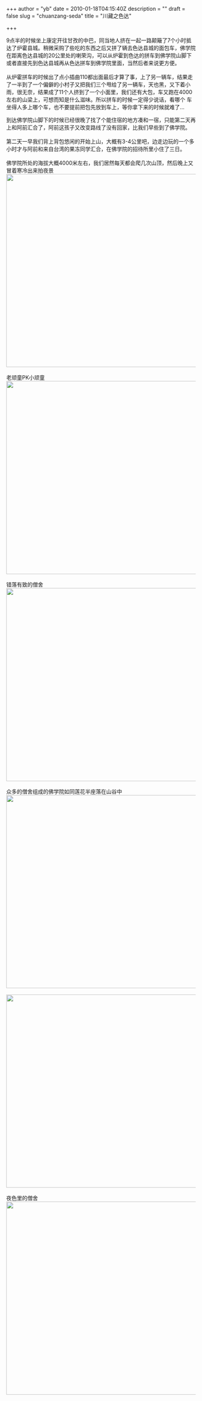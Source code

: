 +++
author = "yb"
date = 2010-01-18T04:15:40Z
description = ""
draft = false
slug = "chuanzang-seda"
title = "川藏之色达"

+++


9点半的时候坐上康定开往甘孜的中巴，同当地人挤在一起一路颠簸了7个小时抵达了炉霍县城。稍微采购了些吃的东西之后又拼了辆去色达县城的面包车，佛学院在距离色达县城的20公里处的喇荣沟，可以从炉霍到色达的拼车到佛学院山脚下或者直接先到色达县城再从色达拼车到佛学院里面，当然后者来说更方便。<br>
<br>
从炉霍拼车的时候出了点小插曲110都出面最后才算了事，上了另一辆车，结果走了一半到了一个偏僻的小村子又把我们三个甩给了另一辆车，天也黑，又下着小
雨，很无奈，结果成了11个人挤到了一个小面里，我们还有大包，车又跑在4000左右的山梁上，可想而知是什么滋味。所以拼车的时候一定得少说话，看哪个
车坐得人多上哪个车，也不要提前把包先放到车上，等你拿下来的时候就难了...<br>

<!--more-->
到达佛学院山脚下的时候已经很晚了找了个能住宿的地方凑和一宿，只能第二天再上和阿前汇合了，阿前这孩子又改变路线了没有回家，比我们早些到了佛学院。<br><br>第二天一早我们背上背包悠闲的开始上山，大概有3-4公里吧，边走边玩的一个多小时才与阿前和来自台湾的果冻同学汇合，在佛学院的招待所里小住了三日。<br><br>佛学院所处的海拔大概4000米左右，我们居然每天都会爬几次山顶，然后晚上又冒着寒冷出来拍夜景<br><img alt="" title="" style="width: 512px;" class="yui-img" src="http://i773.photobucket.com/albums/yy16/yongbin0/ChuanZang2009/img_1351.jpg"><br><br>老顽童PK小顽童<br><img alt="" title="" style="width: 512px;" class="yui-img" src="http://i773.photobucket.com/albums/yy16/yongbin0/ChuanZang2009/img_1371.jpg"><br><br>错落有致的僧舍<br><a class="" target="" href="http://i773.photobucket.com/albums/yy16/yongbin0/ChuanZang2009/img_1465.jpg"><img alt="" title="" style="width: 512px;" class="yui-img" src="http://i773.photobucket.com/albums/yy16/yongbin0/ChuanZang2009/img_1465.jpg"></a><br><br>众多的僧舍组成的佛学院如同莲花半座落在山谷中<br><a class="" target="" href="http://i773.photobucket.com/albums/yy16/yongbin0/ChuanZang2009/img_1474.jpg"><img alt="" title="" style="width: 512px;" class="yui-img" src="http://i773.photobucket.com/albums/yy16/yongbin0/ChuanZang2009/img_1474.jpg"></a><br><br><a class="" target="" href="http://i773.photobucket.com/albums/yy16/yongbin0/ChuanZang2009/img_1480.jpg"><img alt="" title="" style="width: 512px;" class="yui-img" src="http://i773.photobucket.com/albums/yy16/yongbin0/ChuanZang2009/img_1480.jpg"></a><br><br>夜色里的僧舍<br><a class="" target="" href="http://i773.photobucket.com/albums/yy16/yongbin0/ChuanZang2009/ppp.jpg"><img alt="" title="" style="width: 512px;" class="yui-img" src="http://i773.photobucket.com/albums/yy16/yongbin0/ChuanZang2009/ppp.jpg"></a><br>


